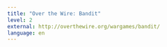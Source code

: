 ```yaml
---
title: "Over the Wire: Bandit"
level: 2
external: http://overthewire.org/wargames/bandit/
language: en
---
```

